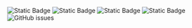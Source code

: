 ![Static Badge](https://img.shields.io/badge/blacklists-60-000000) ![Static Badge](https://img.shields.io/badge/blacklisted-3087371-cc0000) ![Static Badge](https://img.shields.io/badge/whitelisted-2244-00CC00) ![Static Badge](https://img.shields.io/badge/streaming_blacklist-28107-000000) ![GitHub issues](https://img.shields.io/github/issues/fabriziosalmi/blacklists)
